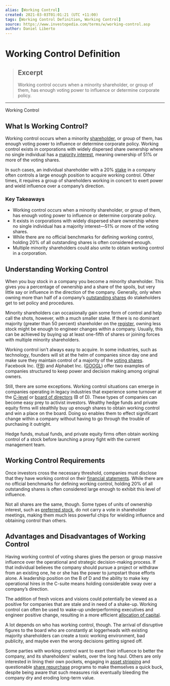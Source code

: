 ```yaml
---
alias: [Working Control]
created: 2021-03-03T01:01:21 (UTC +11:00)
tags: [Working Control Definition, Working Control]
source: https://www.investopedia.com/terms/w/working-control.asp
author: Daniel Liberto
---
```


# Working Control Definition

> ## Excerpt
> Working control occurs when a minority shareholder, or group of them, has enough voting power to influence or determine corporate policy.

---

Working Control
## What Is Working Control?

Working control occurs when a minority [shareholder](https://www.investopedia.com/terms/s/shareholder.asp), or group of them, has enough voting power to influence or determine corporate policy. Working control exists in corporations with widely dispersed share ownership where no single individual has a [majority interest](https://www.investopedia.com/terms/m/majorityshareholder.asp), meaning ownership of 51% or more of the voting shares.

In such cases, an individual shareholder with a 20% [stake](https://www.investopedia.com/terms/s/stakeholder.asp) in a company often controls a large enough position to acquire working control. Other times, it requires a group of shareholders working in concert to exert power and wield influence over a company’s direction.

### Key Takeaways

-   Working control occurs when a minority shareholder, or group of them, has enough voting power to influence or determine corporate policy.
-   It exists in corporations with widely dispersed share ownership where no single individual has a majority interest—51% or more of the voting shares.
-   While there are no official benchmarks for defining working control, holding 20% of all outstanding shares is often considered enough.
-   Multiple minority shareholders could also unite to obtain working control in a corporation.

## Understanding Working Control

When you buy stock in a company you become a minority shareholder. This gives you a percentage of ownership and a share of the spoils, but very little say or influence in the direction of the company. Generally, only when owning more than half of a company’s [outstanding shares](https://www.investopedia.com/terms/o/outstandingshares.asp) do stakeholders get to set policy and procedures.

Minority shareholders can occasionally gain some form of control and help call the shots, however, with a much smaller stake. If there is no dominant majority (greater than 50 percent) shareholder on the [register](https://www.investopedia.com/terms/s/shareholder-register.asp), owning less stock might be enough to engineer changes within a company. Usually, this can be achieved by buying up at least one-fifth of shares or joining forces with multiple minority shareholders.

Working control isn’t always easy to acquire. In some industries, such as technology, founders will sit at the helm of companies since day one and make sure they maintain control of a majority of the [voting shares](https://www.investopedia.com/terms/v/votingshares.asp). Facebook Inc. ([FB](https://www.investopedia.com/markets/quote?tvwidgetsymbol=FB)) and Alphabet Inc. ([GOOGL](https://www.investopedia.com/markets/quote?tvwidgetsymbol=GOOGL)) offer two examples of companies structured to keep power and decision making among original owners.

Still, there are some exceptions. Working control situations can emerge in companies operating in legacy industries that experience some turnover at the [C-level](https://www.investopedia.com/terms/c/c-suite.asp) or [board of directors](https://www.investopedia.com/terms/b/boardofdirectors.asp) (B of D). These types of companies can become easy prey to activist investors. Wealthy hedge funds and private equity firms will stealthily buy up enough shares to obtain working control and win a place on the board. Doing so enables them to effect significant change within a company without having to go through the trouble of purchasing it outright.

Hedge funds, mutual funds, and private equity firms often obtain working control of a stock before launching a proxy fight with the current management team. 

## Working Control Requirements

Once investors cross the necessary threshold, companies must disclose that they have working control on their [financial statements](https://www.investopedia.com/terms/f/financial-statements.asp). While there are no official benchmarks for defining working control, holding 20% of all outstanding shares is often considered large enough to exhibit this level of influence.

Not all shares are the same, though. Some types of units of ownership interest, such as [preferred stock](https://www.investopedia.com/terms/p/preferredstock.asp), do not carry a vote in shareholder meetings, making them much less powerful chips for wielding influence and obtaining control than others.

## Advantages and Disadvantages of Working Control 

Having working control of voting shares gives the person or group massive influence over the operational and strategic decision-making process. If that individual believes the company should pursue a project or withdraw from an existing one, he or she has the power to jumpstart those efforts alone. A leadership position on the B of D and the ability to make key operational hires in the C-suite means holding considerable sway over a company’s direction.

The addition of fresh voices and visions could potentially be viewed as a positive for companies that are stale and in need of a shake-up. Working control can often be used to wake-up underperforming executives and engineer positive change, resulting in a more efficient [allocation of capital](https://www.investopedia.com/terms/c/capital_allocation.asp).

A lot depends on who has working control, though. The arrival of disruptive figures to the board who are constantly at loggerheads with existing majority shareholders can create a toxic working environment, bad publicity, and maybe even the wrong decisions getting signed off.

Some parties with working control want to exert their influence to better the company, and its shareholders' wallets, over the long haul. Others are only interested in lining their own pockets, engaging in [asset stripping](https://www.investopedia.com/terms/a/assetstripping.asp) and questionable [share repurchase](https://www.investopedia.com/terms/s/sharerepurchase.asp) programs to make themselves a quick buck, despite being aware that such measures risk eventually bleeding the company dry and eroding long-term value.
